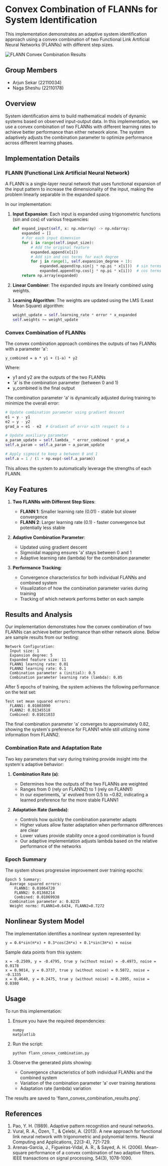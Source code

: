 # Convex Combination of FLANNs for System Identification

This implementation demonstrates an adaptive system identification approach using a convex combination of two Functional Link Artificial Neural Networks (FLANNs) with different step sizes.

![FLANN Convex Combination Results](/flann.png)

## Group Members

- Arjun Sekar (22110034)
- Naga Sheshu (22110178)

## Overview

System identification aims to build mathematical models of dynamic systems based on observed input-output data. In this implementation, we use a convex combination of two FLANNs with different learning rates to achieve better performance than either network alone. The system adaptively adjusts the combination parameter to optimize performance across different learning phases.

## Implementation Details

### FLANN (Functional Link Artificial Neural Network)

A FLANN is a single-layer neural network that uses functional expansion of the input pattern to increase the dimensionality of the input, making the problem linearly separable in the expanded space. 

In our implementation:

1. **Input Expansion**: Each input is expanded using trigonometric functions (sin and cos) of various frequencies:
   ```python
   def expand_input(self, x: np.ndarray) -> np.ndarray:
       expanded = []
       # For each input dimension
       for i in range(self.input_size):
           # Add the original feature
           expanded.append(x[i])
           # Add sin and cos terms for each degree
           for j in range(1, self.expansion_degree + 1):
               expanded.append(np.sin(j * np.pi * x[i]))  # sin terms
               expanded.append(np.cos(j * np.pi * x[i]))  # cos terms
       return np.array(expanded)
   ```

2. **Linear Combiner**: The expanded inputs are linearly combined using weights.
3. **Learning Algorithm**: The weights are updated using the LMS (Least Mean Square) algorithm:
   ```python
   weight_update = self.learning_rate * error * x_expanded
   self.weights += weight_update
   ```

### Convex Combination of FLANNs

The convex combination approach combines the outputs of two FLANNs with a parameter 'a':

```
y_combined = a * y1 + (1-a) * y2
```

Where:
- y1 and y2 are the outputs of the two FLANNs
- 'a' is the combination parameter (between 0 and 1)
- y_combined is the final output

The combination parameter 'a' is dynamically adjusted during training to minimize the overall error:

```python
# Update combination parameter using gradient descent
e1 = y - y1
e2 = y - y2
grad_a = e1 - e2  # Gradient of error with respect to a

# Update auxiliary parameter
a_param_update = self.lambda_ * error_combined * grad_a
self.a_param = self.a_param + a_param_update

# Apply sigmoid to keep a between 0 and 1
self.a = 1 / (1 + np.exp(-self.a_param))
```

This allows the system to automatically leverage the strengths of each FLANN.

## Key Features

1. **Two FLANNs with Different Step Sizes**: 
   - **FLANN 1**: Smaller learning rate (0.01) - stable but slower convergence
   - **FLANN 2**: Larger learning rate (0.1) - faster convergence but potentially less stable

2. **Adaptive Combination Parameter**:
   - Updated using gradient descent
   - Sigmoidal mapping ensures 'a' stays between 0 and 1
   - Adaptive learning rate (lambda) for the combination parameter

3. **Performance Tracking**:
   - Convergence characteristics for both individual FLANNs and combined system
   - Visualization of how the combination parameter varies during training
   - Tracking of which network performs better on each sample

## Results and Analysis

Our implementation demonstrates how the convex combination of two FLANNs can achieve better performance than either network alone. Below are sample results from our testing:

```
Network Configuration:
  Input size: 1
  Expansion degree: 5
  Expanded feature size: 11
  FLANN1 learning rate: 0.01
  FLANN2 learning rate: 0.1
  Combination parameter a (initial): 0.5
  Combination parameter learning rate (lambda): 0.05
```

After 5 epochs of training, the system achieves the following performance on the test set:

```
Test set mean squared errors:
  FLANN1: 0.01003090
  FLANN2: 0.01345518
  Combined: 0.01011033
```

The final combination parameter 'a' converges to approximately 0.82, showing the system's preference for FLANN1 while still utilizing some information from FLANN2.

### Combination Rate and Adaptation Rate

Two key parameters that vary during training provide insight into the system's adaptive behavior:

1. **Combination Rate (a)**:
   - Determines how the outputs of the two FLANNs are weighted
   - Ranges from 0 (rely on FLANN2) to 1 (rely on FLANN1)
   - In our experiments, 'a' evolved from 0.5 to ~0.82, indicating a learned preference for the more stable FLANN1

2. **Adaptation Rate (lambda)**:
   - Controls how quickly the combination parameter adapts
   - Higher values allow faster adaptation when performance differences are clear
   - Lower values provide stability once a good combination is found
   - Our adaptive implementation adjusts lambda based on the relative performance of the networks

### Epoch Summary

The system shows progressive improvement over training epochs:

```
Epoch 5 Summary:
  Average squared errors:
    FLANN1: 0.01064720
    FLANN2: 0.01368214
    Combined: 0.01069938
  Combination parameter a: 0.8215
  Weight norms: FLANN1=0.6434, FLANN2=0.7272
```

## Nonlinear System Model

The implementation identifies a nonlinear system represented by:

```
y = 0.6*sin(π*x) + 0.3*cos(2π*x) + 0.1*sin(3π*x) + noise
```

Sample data points from this system:
```
x = -0.2509, y = -0.4795, true y (without noise) = -0.4973, noise = 0.0178
x = 0.9014, y = 0.3737, true y (without noise) = 0.5072, noise = -0.1335
x = 0.4640, y = 0.2475, true y (without noise) = 0.2095, noise = 0.0380
```

## Usage

To run this implementation:

1. Ensure you have the required dependencies:
   ```
   numpy
   matplotlib
   ```

2. Run the script:
   ```
   python flann_convex_combination.py
   ```

3. Observe the generated plots showing:
   - Convergence characteristics of both individual FLANNs and the combined system
   - Variation of the combination parameter 'a' over training iterations
   - Adaptation rate (lambda) variation

The results are saved to 'flann_convex_combination_results.png'.

## References

1. Pao, Y. H. (1989). Adaptive pattern recognition and neural networks.
2. Vural, R. A., Özen, T., & Çelebi, A. (2013). A new approach for functional link neural network with trigonometric and polynomial terms. Neural Computing and Applications, 22(3-4), 721-729.
3. Arenas-Garcia, J., Figueiras-Vidal, A. R., & Sayed, A. H. (2006). Mean-square performance of a convex combination of two adaptive filters. IEEE transactions on signal processing, 54(3), 1078-1090.
